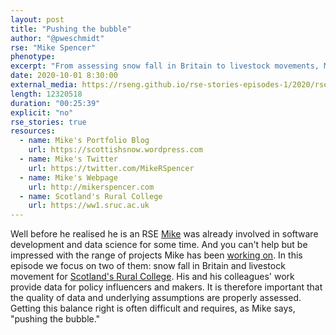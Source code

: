 ```yaml
---
layout: post
title: "Pushing the bubble"
author: "@pweschmidt"
rse: "Mike Spencer"
phenotype: 
excerpt: "From assessing snow fall in Britain to livestock movements, Mike has provided his expertise in data science to policy makers and influencers. So testing the data and underlying assumptions is an essential step. For this it is sometimes necessary to move outside our comfort zone."
date: 2020-10-01 8:30:00
external_media: https://rseng.github.io/rse-stories-episodes-1/2020/rse-stories-mike-spencer-episode-36.mp3  
length: 12320518
duration: "00:25:39"
explicit: "no"
rse_stories: true
resources:
  - name: Mike's Portfolio Blog
    url: https://scottishsnow.wordpress.com
  - name: Mike's Twitter
    url: https://twitter.com/MikeRSpencer
  - name: Mike's Webpage
    url: http://mikerspencer.com
  - name: Scotland's Rural College
    url: https://ww1.sruc.ac.uk 
--- 
```

Well before he realised he is an RSE [Mike](https://twitter.com/MikeRSpencer) was already involved in software development and data science for some time. And you can't help but be impressed with the range of projects Mike has been [working on](https://scottishsnow.wordpress.com). In this episode we focus on two of them: snow fall in Britain and livestock movement for [Scotland's Rural College](https://ww1.sruc.ac.uk). His and his colleagues' work provide data for policy influencers and makers. It is therefore important that the quality of data and underlying assumptions are properly assessed. Getting this balance right is often difficult and requires, as Mike says, "pushing the bubble." 
